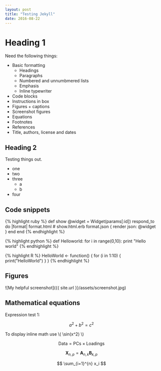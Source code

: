 ```yaml
---
layout: post
title: "Testing Jekyll"
date: 2016-08-22
---
```


# Heading 1

Need the following things: 
- Basic formatting
	- Headings
	- Paragraphs
	- Numbered and unnumbmered lists
	- Emphasis
	- Inline typewriter
- Code blocks
- Instructions in box
- Figures + captions
- Screenshot figures
- Equations
- Footnotes
- References
- Title, authors, license and dates

## Heading 2

Testing things out.

- one
- two
- three
	- a
	- b
- four

## Code snippets

{% highlight ruby %}
def show
  @widget = Widget(params[:id])
  respond_to do |format|
    format.html # show.html.erb
    format.json { render json: @widget }
  end
end
{% endhighlight %}

{% highlight python %}
def Helloworld:
	for i in range(0,10):
		print "Hello world"
{% endhighlight %}

{% highlight R %}
HelloWorld <- function() {
	for (i in 1:10) {
		print("HelloWorld")
	} 
}
{% endhighlight %}



## Figures

![My helpful screenshot]({{ site.url }}/assets/screenshot.jpg)


## Mathematical equations

Expression test 1:

$$a^2 + b^2 = c^2$$

To display inline math use \\( \sin(x^2) \\)

$$ \mathsf{Data = PCs} \times \mathsf{Loadings} $$

$$ \mathbf{X}_{n,p} = \mathbf{A}_{n,k} \mathbf{B}_{k,p} $$

$$ \sum_{i=1}^{n} x_i $$




